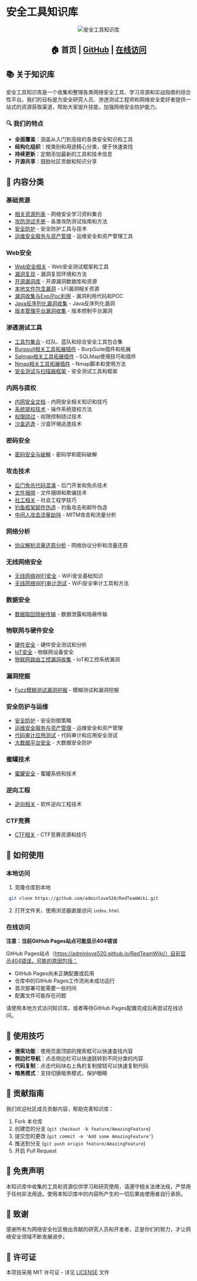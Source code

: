 

# 安全工具知识库

<div align="center">
  
![安全工具知识库](logo.jpg)

## 🏠 首页 | [GitHub](https://github.com/adminlove520/RedTeamWiki) | [在线访问](https://adminlove520.github.io/RedTeamWiki/)

</div>

## 📚 关于知识库

安全工具知识库是一个收集和整理各类网络安全工具、学习资源和实战指南的综合性平台。我们的目标是为安全研究人员、渗透测试工程师和网络安全爱好者提供一站式的资源获取渠道，帮助大家提升技能，加强网络安全防护能力。

### 🔍 我们的特点

- **全面覆盖**：涵盖从入门到高级的各类安全知识和工具
- **结构化组织**：按类别和用途精心分类，便于快速查找
- **持续更新**：定期添加最新的工具和技术信息
- **开源共享**：鼓励社区贡献和知识分享

## 📂 内容分类

### 基础资源
- [相关资源列表](docs/相关资源列表.md) - 网络安全学习资料集合
- [攻防测试手册](docs/攻防测试手册.md) - 各类攻防测试指南和方法
- [安全防护](docs/安全防护.md) - 安全防护工具与技术
- [运维安全服务与资产管理](docs/运维安全服务与资产管理.md) - 运维安全和资产管理工具

### Web安全
- [Web安全相关](docs/Web安全相关.md) - Web安全测试框架和工具
- [漏洞复现](docs/漏洞复现.md) - 漏洞复现环境和方法
- [开源漏洞库](docs/开源漏洞库.md) - 开源漏洞数据库和资源
- [本地文件包含漏洞](docs/本地文件包含漏洞.md) - LFI漏洞相关资源
- [漏洞收集与Exp/Poc利用](docs/漏洞收集与Exp_Poc利用.md) - 漏洞利用代码和POC
- [Java反序列化漏洞收集](docs/Java反序列化漏洞收集.md) - Java反序列化漏洞
- [版本管理平台漏洞收集](docs/版本管理平台漏洞收集.md) - 版本控制平台漏洞

### 渗透测试工具
- [工具包集合](docs/工具包集合.md) - 红队、蓝队和综合安全工具包合集
- [Burpsuit相关工具拓展插件](docs/Burpsuit相关工具拓展插件.md) - BurpSuite插件和拓展
- [Sqlmap相关工具拓展插件](docs/Sqlmap相关工具拓展插件.md) - SQLMap使用技巧和插件
- [Nmap相关工具拓展插件](docs/Nmap相关工具拓展插件.md) - Nmap脚本和使用方法
- [安全测试与扫描器框架](docs/安全测试与扫描器框架.md) - 安全测试工具和框架

### 内网与提权
- [内网安全文档](docs/内网安全文档.md) - 内网安全相关知识和技巧
- [系统提权技术](docs/系统提权技术.md) - 操作系统提权方法
- [权限绕过](docs/权限绕过.md) - 权限控制绕过技术
- [沙盒逃逸](docs/沙盒逃逸.md) - 沙盒环境逃逸技术

### 密码安全
- [密码安全与破解](docs/密码安全与破解.md) - 密码学和密码破解

### 攻击技术
- [后门免杀代码混淆](docs/后门免杀代码混淆.md) - 后门开发和免杀技术
- [文件捆绑](docs/文件捆绑.md) - 文件捆绑和欺骗技术
- [社工相关](docs/社工相关.md) - 社会工程学技巧
- [钓鱼框架邮件伪造](docs/钓鱼框架邮件伪造.md) - 钓鱼攻击和邮件伪造
- [中间人攻击流量劫持](docs/中间人攻击流量劫持.md) - MITM攻击和流量分析

### 网络分析
- [协议解析流量还原分析](docs/协议解析流量还原分析.md) - 网络协议分析和流量还原

### 无线网络安全
- [无线网络WIFI安全](docs/无线网络WIFI安全.md) - WiFi安全基础知识
- [无线网络WIFI审计测试](docs/无线网络WIFI审计测试.md) - WiFi安全审计工具和方法

### 数据安全
- [数据取回隐秘传输](docs/数据取回隐秘传输.md) - 数据泄露和隐蔽传输

### 物联网与硬件安全
- [硬件安全](docs/硬件安全.md) - 硬件安全测试和分析
- [IoT安全](docs/IoT安全.md) - 物联网设备安全
- [物联网路由工控漏洞收集](docs/物联网路由工控漏洞收集.md) - IoT和工控系统漏洞

### 漏洞挖掘
- [Fuzz模糊测试漏洞挖掘](docs/Fuzz模糊测试漏洞挖掘.md) - 模糊测试和漏洞挖掘

### 安全防护与运维
- [安全防护](docs/安全防护.md) - 安全防御策略
- [运维安全服务与资产管理](docs/运维安全服务与资产管理.md) - 运维安全和资产管理
- [代码审计应用测试](docs/代码审计应用测试.md) - 代码审计和应用安全测试
- [大数据平台安全](docs/大数据平台安全.md) - 大数据安全防护

### 蜜罐技术
- [蜜罐安全](docs/蜜罐安全.md) - 蜜罐系统和技术

### 逆向工程
- [逆向相关](docs/逆向相关.md) - 软件逆向工程技术

### CTF竞赛
- [CTF相关](docs/CTF相关.md) - CTF竞赛资源和技巧

## 🚀 如何使用

### 本地访问

1. 克隆仓库到本地
```bash
 git clone https://github.com/adminlove520/RedTeamWiki.git
```

2. 打开文件夹，使用浏览器直接访问 `index.html`

### 在线访问

**注意：当前GitHub Pages站点可能显示404错误**

GitHub Pages站点（https://adminlove520.github.io/RedTeamWiki/）目前显示404错误，可能的原因包括：
- GitHub Pages尚未正确配置或启用
- 仓库中的GitHub Pages工作流尚未成功运行
- 首次部署可能需要一些时间
- 配置文件可能存在问题

请使用本地方式访问知识库，或者等待GitHub Pages配置完成后再尝试在线访问。

## 📱 使用技巧

- **搜索功能**：使用页面顶部的搜索框可以快速查找内容
- **侧边栏导航**：点击侧边栏可以快速跳转到不同分类的内容
- **代码复制**：点击代码块右上角的复制按钮可以快速复制代码
- **暗黑模式**：支持切换暗黑模式，保护眼睛

## 🤝 贡献指南

我们欢迎社区成员贡献内容，帮助完善知识库：

1. Fork 本仓库
2. 创建您的分支 (`git checkout -b feature/AmazingFeature`)
3. 提交您的更改 (`git commit -m 'Add some AmazingFeature'`)
4. 推送到分支 (`git push origin feature/AmazingFeature`)
5. 开启 Pull Request

## 📝 免责声明

本知识库中收集的工具和资源仅供学习和研究使用，请遵守相关法律法规，严禁用于任何非法用途。使用本知识库中的内容所产生的一切后果由使用者自行承担。

## 🌟 致谢

感谢所有为网络安全社区做出贡献的研究人员和开发者，正是你们的努力，才让网络安全领域不断发展进步。

## 📄 许可证

本项目采用 MIT 许可证 - 详见 [LICENSE](LICENSE) 文件
